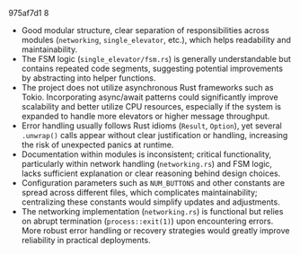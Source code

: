 975af7d1
8
- Good modular structure, clear separation of responsibilities across modules (`networking`, `single_elevator`, etc.), which helps readability and maintainability.
- The FSM logic (`single_elevator/fsm.rs`) is generally understandable but contains repeated code segments, suggesting potential improvements by abstracting into helper functions.
- The project does not utilize asynchronous Rust frameworks such as Tokio. Incorporating async/await patterns could significantly improve scalability and better utilize CPU resources, especially if the system is expanded to handle more elevators or higher message throughput.
- Error handling usually follows Rust idioms (`Result`, `Option`), yet several `.unwrap()` calls appear without clear justification or handling, increasing the risk of unexpected panics at runtime.
- Documentation within modules is inconsistent; critical functionality, particularly within network handling (`networking.rs`) and FSM logic, lacks sufficient explanation or clear reasoning behind design choices.
- Configuration parameters such as `NUM_BUTTONS` and other constants are spread across different files, which complicates maintainability; centralizing these constants would simplify updates and adjustments.
- The networking implementation (`networking.rs`) is functional but relies on abrupt termination (`process::exit(1)`) upon encountering errors. More robust error handling or recovery strategies would greatly improve reliability in practical deployments.
